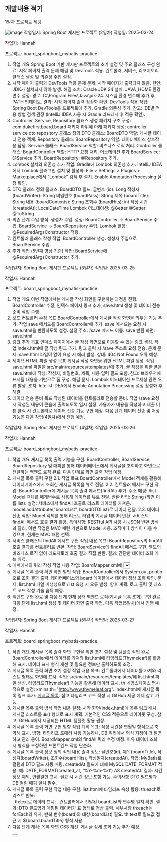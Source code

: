 
## 개발내용 적기
1일차 프로젝트 세팅

![image](https://github.com/user-attachments/assets/e6469aef-3fdd-4ab8-82d5-da4b850b693b)
작업일지: Spring Boot 게시판 프로젝트 (2일차)
작업일: 2025-03-24

작업자: Hannah

프로젝트: board_springboot_mybatis-practice

1. 작업 개요
Spring Boot 기반 게시판 프로젝트의 초기 설정 및 주요 클래스 구성 완료.
시작 페이지 출력 문제 해결 및 DevTools 적용.
컨트롤러, 서비스, 리포지토리 클래스 생성 및 의존성 주입 설정.
2. 시작 페이지 출력과 DevTools 적용
문제
문제: 시작 페이지가 출력되지 않음.
원인: JDK가 설치되지 않아 발생.
해결
조치:
Oracle JDK 24 설치.
JAVA_HOME 환경 변수 설정:
경로: C:\Program Files\Java\jdk-24.
시스템 환경 변수에 추가 후 PATH 업데이트.
결과: 시작 페이지 출력 정상화 확인.
DevTools 적용
작업:
Spring Boot DevTools를 프로젝트에 추가.
Gradle 의존성 추가.
참고:
IDE별 적용 방법 검색 권장 (IntelliJ IDEA 사용 시 Gradle 리프레시 후 적용 확인).
3. Controller, Service, Repository 클래스 생성
패키지 구조
구성:
com.dukefirstboard.board 패키지 하위에 아래 패키지 생성:
controller
service
dto
repository
클래스 정의
DTO 클래스: BoardDTO
역할: 게시글 데이터 전송 객체.
Repository 클래스: BoardRepository
역할: 데이터베이스 상호작용 담당.
Service 클래스: BoardService
역할: 비즈니스 로직 처리.
Controller 클래스: BoardController
역할: HTTP 요청 처리.
어노테이션 추가
BoardService:
@Service 추가.
BoardRepository:
@Repository 추가.
4. Lombok 설치와 의존성 추가
작업:
Gradle에 Lombok 의존성 추가.
IntelliJ IDEA에서 Lombok 플러그인 설치 및 활성화:
File > Settings > Plugins > Marketplace에서 "Lombok" 검색 후 설치.
Enable Annotation Processing 설정 확인.
5. DTO 클래스 정의
클래스: BoardDTO
필드:
글번호 (id): Long
작성자 (boardWriter): String
비밀번호 (boardPass): String
제목 (boardTitle): String
내용 (boardContents): String
조회수 (boardHits): int
작성 시간 (createdAt): LocalDateTime
Lombok 어노테이션:
@Getter
@Setter
@ToString
6. 의존 관계 주입
방식: 생성자 주입.
설정:
BoardController → BoardService 주입.
BoardService → BoardRepository 주입.
Lombok 활용:
@RequiredArgsConstructor 적용.
7. 컨트롤러 클래스 작성
작업:
BoardController 생성.
생성자 주입으로 BoardService 주입.
8. 추가 작업 (5번째 영상 기준)
작업:
BoardService에 @RequiredArgsConstructor 추가.

작업일지: Spring Boot 게시판 프로젝트 (3일차)
작업일: 2025-03-25

작업자: Hannah

프로젝트: board_springboot_mybatis-practice

1. 작업 개요
이번 작업에서는 게시글 작성 화면을 구현하는 과정을 진행.
BoardController 수정, 인덱스 페이지 링크 추가, save.html 생성 및 데이터 전송 준비 작업 수행.
2. 보드 컨트롤러 수정
목표
BoardController에서 게시글 작성 화면을 띄우는 기능 추가.
작업
save 메서드를 BoardController에 추가.
save 메서드는 요청 시 save.html을 반환하도록 설정.
설정
주소: /save
메서드 이름: save
반환 화면: save.html
3. 링크 추가
목표
인덱스 페이지에서 글 작성 화면으로 이동할 수 있는 링크 생성.
작업
index.html에 글 작성 링크 추가.
링크 클릭 시 /save 주소로 요청 전송.
문제
문제: save.html 파일이 없어 요청 시 에러 발생.
상태: 404 Not Found 오류 예상.
4. 세이브 HTML 파일 생성
목표
게시글 작성 화면을 위한 HTML 파일 생성.
작업
save.html 파일을 src/main/resources/templates/에 추가.
글 작성을 위한 폼을 save.html에 작성:
작성자, 비밀번호, 제목, 내용 입력 필드 포함.
참고: 브라우저에 표시될 내용을 기반으로 폼 구성.
해결
문제: Lombok 어노테이션 프로세싱 관련 오류 발생.
조치: IntelliJ IDEA에서 Enable Annotation Processing 설정 활성화 후 해결.
5. 데이터 전송 준비
목표
작성된 데이터를 컨트롤러로 전송할 준비.
작업
/save 요청 시 작성된 내용이 콘솔에 출력되도록 임시 설정.
사용자가 내용을 작성하고 제출 버튼 클릭 시 컨트롤러로 데이터 전송 기능 구현 예정.
다음 단계
데이터 전송 및 저장 기능은 다음 작업(4일차)에서 진행 예정.

작업일지: Spring Boot 게시판 프로젝트 (4일차)
작업일: 2025-03-26

작업자: Hannah

프로젝트: board_springboot_mybatis-practice

1. 작업 개요
게시글 목록 출력 기능을 구현.
BoardController, BoardService, BoardRepository 및 매퍼를 통해 데이터베이스에서 게시글을 조회하고 화면으로 전달하는 백엔드 로직 완료.
다음 단계로 화면 출력 작업 예정.
2. 게시글 목록 출력 구현
2.1. 작업 목표
BoardController에서 Model 객체를 활용해 데이터베이스에서 조회한 게시글 목록을 뷰로 전달.
2.2. 컨트롤러 메서드 구현
작업:
BoardController에 게시글 목록 출력 메서드(findAll) 추가.
주소 매핑: /list.
Model 객체를 매개변수로 사용해 데이터를 뷰로 전달.
반환 타입: String (화면 이름 list).
설정:
서비스에서 findAll 호출로 리스트 데이터를 가져옴.
model.addAttribute("boardList", boardDTOList)로 데이터 전달.
2.3. 데이터 전송
작업:
Model 객체를 통해 리스트 타입의 게시글 데이터 반환.
서비스의 findAll 메서드 호출 결과 활용.
특이사항:
RESTful API 사용 시 JSON 반환 방식과 달리, 이번 작업은 MVC 패턴 기반으로 Model 사용.
조직마다 방식이 다를 수 있으며, 현재는 MVC 패턴 선택.
3. 서비스 클래스의 findAll 메서드 구현
작업 내용
목표: BoardRepository의 findAll 호출 결과를 컨트롤러로 반환.
작업:
BoardService에 findAll 메서드 구현.
별도의 비즈니스 로직 없이 레포지토리 호출 결과 직접 반환.
결과: 간단한 데이터 조회 기능 완료.
4. 매퍼에서의 쿼리 작성
작업 내용
작업:
BoardMapper.xml에 <select> 쿼리 추가.
id="findAll", resultType="com.dukefirstboard.board.dto.BoardDTO".
SQL: SELECT * FROM board ORDER BY id DESC.
주의사항:
매퍼 XML 작성 시 오타 주의 필요.
IntelliJ 커뮤니티 버전은 DB 연동 지원이 약하므로 수동 확인 필수.
울티메이트 버전 사용 시 자동 완성 및 오류 탐지 가능.
5. 게시글 목록 출력 확인
확인 방법
작업:
BoardController에서 System.out.println으로 조회 결과 출력.
데이터베이스의 board 테이블에서 데이터 정상 조회 확인.
문제:
list.html 파일 미생성으로 /list 요청 시 오류 발생.
향후 계획:
로그 출력 및 테스트 코드 작성 기술 습득 예정.
6. 백엔드 구현 완료 및 다음 단계
현재 상태
백엔드 로직(게시글 목록 조회) 구현 완료.
다음 단계
list.html 생성 및 데이터 화면 출력 작업.
다음 작업(5일차)에서 진행 예정.

작업일지: Spring Boot 게시판 프로젝트 (5일차)
작업일: 2025-03-27

작업자: Hannah

프로젝트: board_springboot_mybatis-practice

1. 작업 개요
게시글 목록 출력 화면 구현을 위한 초기 설정 및 템플릿 작업 완료.
BoardController에서 데이터를 가져와 list.html에 타임리프(Thymeleaf)를 활용해 표시.
데이터 표시 형식 개선 및 필요한 정보만 출력하도록 조정.
2. 게시글 목록 출력 화면 초기 설정
작업 내용
목표: 컨트롤러에서 데이터를 가져와 리스트 형태로 화면에 표시.
작업:
src/main/resources/templates/에 list.html 파일 생성.
타임리프(Thymeleaf) 기능을 활용해 데이터 표시.
th 네임스페이스 명시적으로 설정: xmlns:th="http://www.thymeleaf.org".
index.html에 게시글 목록 링크 추가: <a href="/list">게시글 목록</a>.
참고
타임리프 코드 작성 시 GitHub 제공 예제 참고 가능.
3. 게시글 목록 출력 방식
작업 내용
설정:
시작 화면(index.html)에 목록 링크 배치.
게시글 리스트를 표(<table>) 형태로 표시 계획.
기본적인 CSS 적용으로 레이아웃 구성.
참고: GitHub에서 제공되는 HTML 템플릿 활용 권장.
4. 게시글 목록 출력 화면 구현 방향
작업 계획
목표: 작성 시간을 연월일 형식으로 축약해 표시.
방향:
타임리프 포매터 사용 가능하나, DB 쿼리에서 형식 지정이 더 깔끔하고 관리 용이.
BoardMapper.xml의 findAll 쿼리 수정 예정.
이유
데이터 조회 시 형식을 조정하면 프론트엔드 작업 단순화.
5. 게시글 목록 출력 정보 정의
작업 내용
출력 정보:
글번호(id), 제목(boardTitle), 작성자(boardWriter), 조회수(boardHits), 작성일자(createdAt).
작업:
MyBatis로 컬럼과 DTO 필드 자동 매핑.
createdAt 필드에 대해 MySQL DATE_FORMAT 적용:
예: DATE_FORMAT(created_at, '%Y-%m-%d') AS createdAt.
결과:
시간 정보 제외, 연월일만 표시.
필요 시 시간 정보 포함 가능.
주의사항
DTO 필드명과 DB 컬럼 매핑 일치 필수.
6. 게시글 목록 출력 구현
작업 내용
구현:
list.html에 타임리프 속성 활용:
th:each로 리스트 반복: <tr th:each="board : ${boardList}">.
th:text로 데이터 표시: <td th:text="${board.id}"></td>.
컨트롤러에서 전달된 boardList와 변수명 일치 확인.
결과:
DTO 필드명과 매핑된 데이터가 표 형태로 정상 출력.
세부사항
th:each는 forEach와 유사, 반복 변수(board)와 대상(boardList) 필요.
th:text로 필드값 접근 시 ${board.boardTitle} 형식 사용.
7. 다음 단계
계획:
목록 화면 CSS 개선.
게시글 상세 조회 기능 추가 예정.
